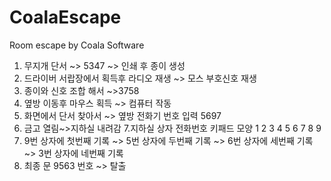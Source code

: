 # CoalaEscape
Room escape by Coala Software
1. 무지개 단서 ~> 5347 ~> 인쇄 후 종이 생성
2. 드라이버 서랍장에서 획득후 라디오 재생 ~> 모스 부호신호 재생
3. 종이와 신호 조합 해서 ~>3758 
4. 옆방 이동후 마우스 획득 ~> 컴퓨터 작동
5. 화면에서 단서 찾아서 ~> 옆방 전화기 번호 입력 5697
6. 금고 열림~>지하실 내려감
7.지하실 상자 전화번호 키패드 모양 1 2 3
			         4 5 6
			         7 8 9
8. 9번 상자에 첫번째 기록 ~> 5번 상자에 두번째 기록 
     ~> 6번 상자에 세번째 기록 ~> 3번 상자에 네번째 기록
9. 최종 문 9563 번호 ~> 탈출